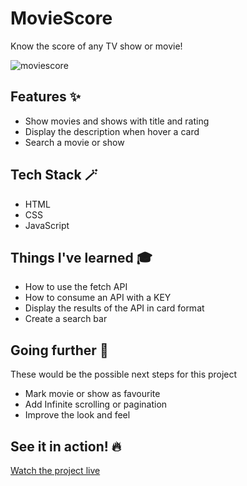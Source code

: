 # MovieScore
Know the score of any TV show or movie!

![moviescore](https://user-images.githubusercontent.com/44384270/212402969-a8fe7dd6-e5e5-46bc-a6e4-dc444d2965cd.png)

## Features ✨

- Show movies and shows with title and rating
- Display the description when hover a card
- Search a movie or show

## Tech Stack 🪄

- HTML
- CSS
- JavaScript

## Things I've learned 🎓

- How to use the fetch API
- How to consume an API with a KEY
- Display the results of the API in card format
- Create a search bar

## Going further 🚀
These would be the possible next steps for this project
- Mark movie or show as favourite
- Add Infinite scrolling or pagination
- Improve the look and feel

## See it in action! 🔥

[Watch the project live](https://mariobarcelo.github.io/moviescore/)
